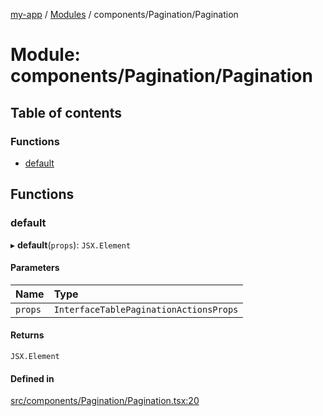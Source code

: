 [my-app](../README.md) / [Modules](../modules.md) / components/Pagination/Pagination

# Module: components/Pagination/Pagination

## Table of contents

### Functions

- [default](components_Pagination_Pagination.md#default)

## Functions

### default

▸ **default**(`props`): `JSX.Element`

#### Parameters

| Name | Type |
| :------ | :------ |
| `props` | `InterfaceTablePaginationActionsProps` |

#### Returns

`JSX.Element`

#### Defined in

[src/components/Pagination/Pagination.tsx:20](https://github.com/Nitya-Pasrija/talawa-admin/blob/a743224/src/components/Pagination/Pagination.tsx#L20)

